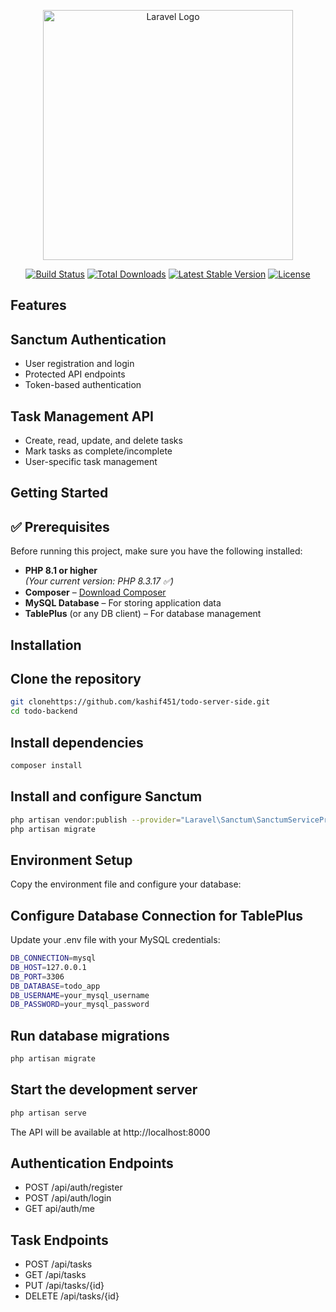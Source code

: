 <p align="center"><a href="https://laravel.com" target="_blank"><img src="https://raw.githubusercontent.com/laravel/art/master/logo-lockup/5%20SVG/2%20CMYK/1%20Full%20Color/laravel-logolockup-cmyk-red.svg" width="400" alt="Laravel Logo"></a></p>

<p align="center">
<a href="https://github.com/laravel/framework/actions"><img src="https://github.com/laravel/framework/workflows/tests/badge.svg" alt="Build Status"></a>
<a href="https://packagist.org/packages/laravel/framework"><img src="https://img.shields.io/packagist/dt/laravel/framework" alt="Total Downloads"></a>
<a href="https://packagist.org/packages/laravel/framework"><img src="https://img.shields.io/packagist/v/laravel/framework" alt="Latest Stable Version"></a>
<a href="https://packagist.org/packages/laravel/framework"><img src="https://img.shields.io/packagist/l/laravel/framework" alt="License"></a>
</p>


## Features


## Sanctum Authentication

- User registration and login
- Protected API endpoints
- Token-based authentication


## Task Management API

- Create, read, update, and delete tasks
- Mark tasks as complete/incomplete
- User-specific task management


## Getting Started

## ✅ Prerequisites

Before running this project, make sure you have the following installed:

- **PHP 8.1 or higher**  
  _(Your current version: PHP 8.3.17 ✅)_
- **Composer** – [Download Composer](https://getcomposer.org/download/)
- **MySQL Database** – For storing application data
- **TablePlus** (or any DB client) – For database management




## Installation

## Clone the repository

```bash
git clonehttps://github.com/kashif451/todo-server-side.git
cd todo-backend
```

## Install dependencies

```bash
composer install
```

## Install and configure Sanctum

```bash
php artisan vendor:publish --provider="Laravel\Sanctum\SanctumServiceProvider"
php artisan migrate
```

## Environment Setup

Copy the environment file and configure your database:


## Configure Database Connection for TablePlus

Update your .env file with your MySQL credentials:

```bash
DB_CONNECTION=mysql
DB_HOST=127.0.0.1
DB_PORT=3306
DB_DATABASE=todo_app
DB_USERNAME=your_mysql_username
DB_PASSWORD=your_mysql_password
```

## Run database migrations
```bash
php artisan migrate
```

## Start the development server

```bash
php artisan serve
```
The API will be available at http://localhost:8000

## Authentication Endpoints

- POST /api/auth/register
- POST /api/auth/login
- GET api/auth/me

## Task Endpoints

- POST /api/tasks
- GET /api/tasks
- PUT /api/tasks/{id}
- DELETE /api/tasks/{id}

